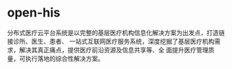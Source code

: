 # open-his
分布式医疗云平台系统是以完整的基层医疗机构信息化解决方案为出发点，打造链接诊所、医生、患者、 一站式互联网医疗服务系统，深度挖掘了基层医疗机构需求，解决其真正痛点，提供医疗前沿资源及信息共享等、全 面提升医疗管理质量，可执行落地的综合性解决方案。
